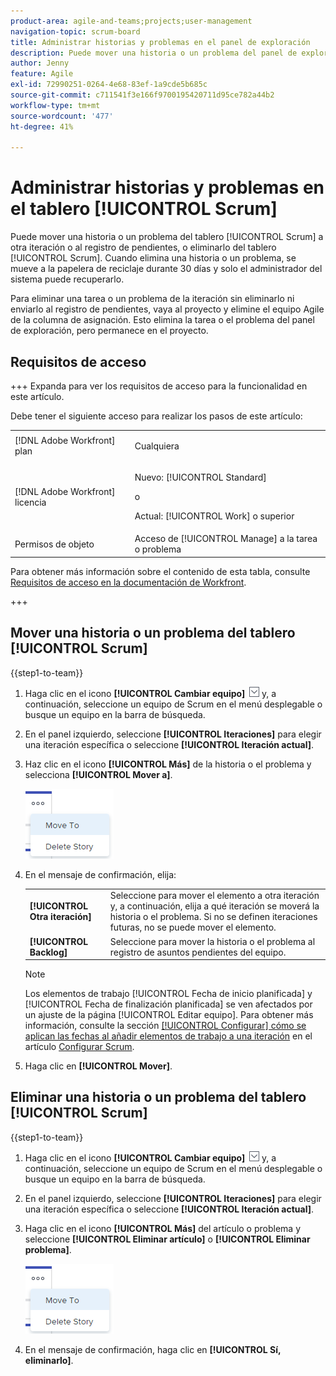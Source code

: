 ```yaml
---
product-area: agile-and-teams;projects;user-management
navigation-topic: scrum-board
title: Administrar historias y problemas en el panel de exploración
description: Puede mover una historia o un problema del panel de exploración a otra iteración o al registro de pendientes, o eliminarlo del panel de exploración. Cuando elimina una historia o un problema, se mueve a la papelera de reciclaje durante 30 días y solo el administrador del sistema puede recuperarlo.
author: Jenny
feature: Agile
exl-id: 72990251-0264-4e68-83ef-1a9cde5b685c
source-git-commit: c711541f3e166f9700195420711d95ce782a44b2
workflow-type: tm+mt
source-wordcount: '477'
ht-degree: 41%

---
```


# Administrar historias y problemas en el tablero [!UICONTROL Scrum]

Puede mover una historia o un problema del tablero [!UICONTROL Scrum] a otra iteración o al registro de pendientes, o eliminarlo del tablero [!UICONTROL Scrum]. Cuando elimina una historia o un problema, se mueve a la papelera de reciclaje durante 30 días y solo el administrador del sistema puede recuperarlo.

Para eliminar una tarea o un problema de la iteración sin eliminarlo ni enviarlo al registro de pendientes, vaya al proyecto y elimine el equipo Agile de la columna de asignación. Esto elimina la tarea o el problema del panel de exploración, pero permanece en el proyecto.

## Requisitos de acceso

+++ Expanda para ver los requisitos de acceso para la funcionalidad en este artículo.

Debe tener el siguiente acceso para realizar los pasos de este artículo:

<table style="table-layout:auto"> 
 <tbody> 
  <tr> 
   <td role="rowheader">[!DNL Adobe Workfront] plan</td> 
   <td> <p>Cualquiera</p> </td> 
  </tr> 
  <tr> 
   <td role="rowheader">[!DNL Adobe Workfront] licencia</td> 
   <td> <p>Nuevo: [!UICONTROL Standard]</p> 
   o
   <p>Actual: [!UICONTROL Work] o superior</p> </td> 
  </tr>
   <tr> 
   <td role="rowheader">Permisos de objeto</td> 
   <td>Acceso de [!UICONTROL Manage] a la tarea o problema </td> 
  </tr>
 </tbody> 
</table>

Para obtener más información sobre el contenido de esta tabla, consulte [Requisitos de acceso en la documentación de Workfront](/help/quicksilver/administration-and-setup/add-users/access-levels-and-object-permissions/access-level-requirements-in-documentation.md).

+++

## Mover una historia o un problema del tablero [!UICONTROL Scrum]

{{step1-to-team}}

1. Haga clic en el icono **[!UICONTROL Cambiar equipo]** ![Cambiar icono de equipo](assets/switch-team-icon.png) y, a continuación, seleccione un equipo de Scrum en el menú desplegable o busque un equipo en la barra de búsqueda.
1. En el panel izquierdo, seleccione **[!UICONTROL Iteraciones]** para elegir una iteración específica o seleccione **[!UICONTROL Iteración actual]**.
1. Haz clic en el icono **[!UICONTROL Más]** de la historia o el problema y selecciona **[!UICONTROL Mover a]**.

   ![Eliminar o mover historia del panel de exploración](assets/scrum-delete-move-story.png)

1. En el mensaje de confirmación, elija:

   <table style="table-layout:auto">
    <tr>
        <td><strong>[!UICONTROL Otra iteración]</strong></td>
        <td>Seleccione para mover el elemento a otra iteración y, a continuación, elija a qué iteración se moverá la historia o el problema. Si no se definen iteraciones futuras, no se puede mover el elemento.</td>
    </tr>
    <tr>
        <td><strong>[!UICONTROL Backlog]</strong></td>
        <td>Seleccione para mover la historia o el problema al registro de asuntos pendientes del equipo.</td>
    </tr>
   </table>

   >[!NOTE]
   >
   >Los elementos de trabajo [!UICONTROL Fecha de inicio planificada] y [!UICONTROL Fecha de finalización planificada] se ven afectados por un ajuste de la página [!UICONTROL Editar equipo]. Para obtener más información, consulte la sección [[!UICONTROL Configurar] cómo se aplican las fechas al añadir elementos de trabajo a una iteración](../../../agile/get-started-with-agile-in-workfront/configure-scrum.md#configur5) en el artículo [Configurar Scrum](../../../agile/get-started-with-agile-in-workfront/configure-scrum.md).

1. Haga clic en **[!UICONTROL Mover]**.

## Eliminar una historia o un problema del tablero [!UICONTROL Scrum]

{{step1-to-team}}

1. Haga clic en el icono **[!UICONTROL Cambiar equipo]** ![Cambiar icono de equipo](assets/switch-team-icon.png) y, a continuación, seleccione un equipo de Scrum en el menú desplegable o busque un equipo en la barra de búsqueda.
1. En el panel izquierdo, seleccione **[!UICONTROL Iteraciones]** para elegir una iteración específica o seleccione **[!UICONTROL Iteración actual]**.
1. Haga clic en el icono **[!UICONTROL Más]** del artículo o problema y seleccione **[!UICONTROL Eliminar artículo]** o **[!UICONTROL Eliminar problema]**.

   ![Eliminar o mover historia del panel de exploración](assets/scrum-delete-move-story.png)

1. En el mensaje de confirmación, haga clic en **[!UICONTROL Sí, eliminarlo]**.
